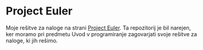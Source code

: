 # Project Euler
Moje rešitve za naloge na strani [Project Euler](https://projecteuler.net/). Ta repozitorij je bil narejen, ker moramo pri predmetu Uvod v programiranje zagovarjati svoje rešitve za naloge, ki jih 
rešimo.
